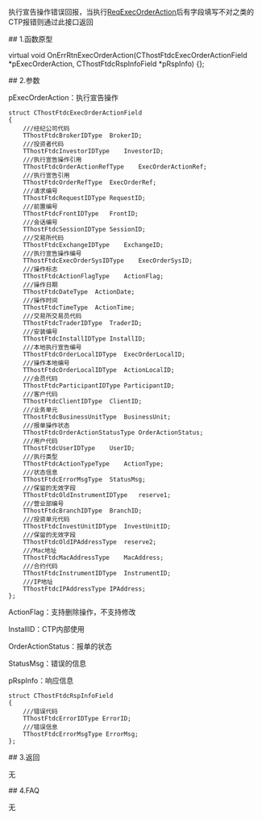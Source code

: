 <p>执行宣告操作错误回报，当执行<a href="../../CTHOSTFTDCTRADERSPI/REQEXECORDERACTION/">ReqExecOrderAction</a>后有字段填写不对之类的CTP报错则通过此接口返回</p>
<span class="anchor" id="04f2fa37-d0d3-4c15-827e-fab980a18c82"></span>
## 1.函数原型
<p>virtual void OnErrRtnExecOrderAction(CThostFtdcExecOrderActionField *pExecOrderAction, CThostFtdcRspInfoField *pRspInfo) {};</p>
<span class="anchor" id="fc41ba6d-42dd-46d1-9763-274aa40c9e1a"></span>
## 2.参数
<p>pExecOrderAction：执行宣告操作</p>
<pre><code>struct CThostFtdcExecOrderActionField
{
    ///经纪公司代码
    TThostFtdcBrokerIDType  BrokerID;
    ///投资者代码
    TThostFtdcInvestorIDType    InvestorID;
    ///执行宣告操作引用
    TThostFtdcOrderActionRefType    ExecOrderActionRef;
    ///执行宣告引用
    TThostFtdcOrderRefType  ExecOrderRef;
    ///请求编号
    TThostFtdcRequestIDType RequestID;
    ///前置编号
    TThostFtdcFrontIDType   FrontID;
    ///会话编号
    TThostFtdcSessionIDType SessionID;
    ///交易所代码
    TThostFtdcExchangeIDType    ExchangeID;
    ///执行宣告操作编号
    TThostFtdcExecOrderSysIDType    ExecOrderSysID;
    ///操作标志
    TThostFtdcActionFlagType    ActionFlag;
    ///操作日期
    TThostFtdcDateType  ActionDate;
    ///操作时间
    TThostFtdcTimeType  ActionTime;
    ///交易所交易员代码
    TThostFtdcTraderIDType  TraderID;
    ///安装编号
    TThostFtdcInstallIDType InstallID;
    ///本地执行宣告编号
    TThostFtdcOrderLocalIDType  ExecOrderLocalID;
    ///操作本地编号
    TThostFtdcOrderLocalIDType  ActionLocalID;
    ///会员代码
    TThostFtdcParticipantIDType ParticipantID;
    ///客户代码
    TThostFtdcClientIDType  ClientID;
    ///业务单元
    TThostFtdcBusinessUnitType  BusinessUnit;
    ///报单操作状态
    TThostFtdcOrderActionStatusType OrderActionStatus;
    ///用户代码
    TThostFtdcUserIDType    UserID;
    ///执行类型
    TThostFtdcActionTypeType    ActionType;
    ///状态信息
    TThostFtdcErrorMsgType  StatusMsg;
    ///保留的无效字段
    TThostFtdcOldInstrumentIDType   reserve1;
    ///营业部编号
    TThostFtdcBranchIDType  BranchID;
    ///投资单元代码
    TThostFtdcInvestUnitIDType  InvestUnitID;
    ///保留的无效字段
    TThostFtdcOldIPAddressType  reserve2;
    ///Mac地址
    TThostFtdcMacAddressType    MacAddress;
    ///合约代码
    TThostFtdcInstrumentIDType  InstrumentID;
    ///IP地址
    TThostFtdcIPAddressType IPAddress;
};
</code></pre>
<p>ActionFlag：支持删除操作，不支持修改</p>
<p>InstallID：CTP内部使用</p>
<p>OrderActionStatus：报单的状态</p>
<p>StatusMsg：错误的信息</p>
<p>pRspInfo：响应信息</p>
<pre><code>struct CThostFtdcRspInfoField
{
    ///错误代码
    TThostFtdcErrorIDType ErrorID;
    ///错误信息
    TThostFtdcErrorMsgType ErrorMsg;
};
</code></pre>
<span class="anchor" id="3307e83c-e608-4320-ae37-8bca3a04f108"></span>
## 3.返回
<p>无</p>
<span class="anchor" id="860885fb-250e-4873-ac80-dc30e584df86"></span>
## 4.FAQ
<p>无</p>
